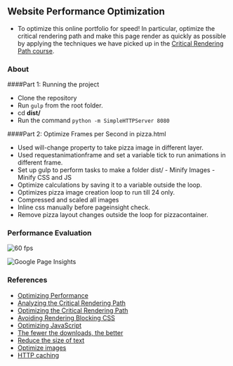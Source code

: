 ## Website Performance Optimization 
- To optimize this online portfolio for speed! In particular, optimize the critical rendering path and make this page render as quickly as possible by applying the techniques we have picked up in the [Critical Rendering Path course](https://www.udacity.com/course/ud884).

### About

####Part 1: Running the project
  - Clone the repository 
  - Run `gulp` from the root folder.
  - cd **dist/** 
  - Run the command `python -m SimpleHTTPServer 8080`

####Part 2: Optimize Frames per Second in pizza.html
  - Used will-change property to take pizza image in different layer.
  - Used requestanimationframe and set a variable tick to run animations in different frame.
  - Set up gulp to perform tasks to make a folder dist/
        - Minify Images
        - Minify CSS and JS
  - Optimize calculations by saving it to a variable outside the loop.
  - Optimizes pizza image creation loop to run till 24 only.
  - Compressed and scaled all images
  - Inline css manually before pageinsight check.
  - Remove pizza layout changes outside the loop for pizzacontainer. 

### Performance Evaluation

  ![60 fps]("http://imgur.com/a/tqRJd")
  
  ![Google Page Insights]("http://imgur.com/a/x6W2Z")
  
  
### References
* [Optimizing Performance](https://developers.google.com/web/fundamentals/performance/ "web performance")
* [Analyzing the Critical Rendering Path](https://developers.google.com/web/fundamentals/performance/critical-rendering-path/analyzing-crp.html "analyzing crp")
* [Optimizing the Critical Rendering Path](https://developers.google.com/web/fundamentals/performance/critical-rendering-path/optimizing-critical-rendering-path.html "optimize the crp!")
* [Avoiding Rendering Blocking CSS](https://developers.google.com/web/fundamentals/performance/critical-rendering-path/render-blocking-css.html "render blocking css")
* [Optimizing JavaScript](https://developers.google.com/web/fundamentals/performance/critical-rendering-path/adding-interactivity-with-javascript.html "javascript")
* <a href="https://developers.google.com/web/fundamentals/performance/optimizing-content-efficiency/eliminate-downloads.html">The fewer the downloads, the better</a>
* <a href="https://developers.google.com/web/fundamentals/performance/optimizing-content-efficiency/optimize-encoding-and-transfer.html">Reduce the size of text</a>
* <a href="https://developers.google.com/web/fundamentals/performance/optimizing-content-efficiency/image-optimization.html">Optimize images</a>
* <a href="https://developers.google.com/web/fundamentals/performance/optimizing-content-efficiency/http-caching.html">HTTP caching</a>


